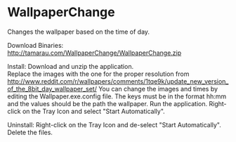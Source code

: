WallpaperChange
===============

Changes the wallpaper based on the time of day.

Download Binaries: http://tamarau.com/WallpaperChange/WallpaperChange.zip

Install:
Download and unzip the application.  
Replace the images with the one for the proper resolution from http://www.reddit.com/r/wallpapers/comments/1tqe9k/update_new_version_of_the_8bit_day_wallpaper_set/
You can change the images and times by editing the Wallpaper.exe.config file.  The keys must be in the format hh:mm and the values should be the path the wallpaper.
Run the application.
Right-click on the Tray Icon and select "Start Automatically".

Uninstall:
Right-click on the Tray Icon and de-select "Start Automatically".
Delete the files.
